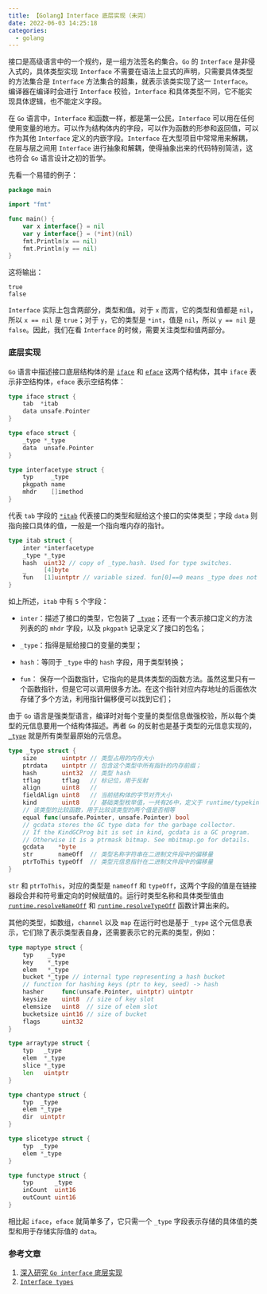 ```yaml
---
title: 【Golang】Interface 底层实现（未完）
date: 2022-06-03 14:25:18
categories:
  - golang
---
```


接口是高级语言中的一个规约，是一组方法签名的集合。`Go` 的 `Interface` 是非侵入式的，具体类型实现 `Interface` 不需要在语法上显式的声明，只需要具体类型的方法集合是 `Interface` 方法集合的超集，就表示该类实现了这一 `Interface`。编译器在编译时会进行 `Interface` 校验，`Interface` 和具体类型不同，它不能实现具体逻辑，也不能定义字段。

在 `Go` 语言中，`Interface` 和函数一样，都是第一公民，`Interface` 可以用在任何使用变量的地方。可以作为结构体内的字段，可以作为函数的形参和返回值，可以作为其他 `Interface` 定义的内嵌字段。`Interface` 在大型项目中常常用来解耦，在层与层之间用 `Interface` 进行抽象和解耦，使得抽象出来的代码特别简洁，这也符合 `Go` 语言设计之初的哲学。

先看一个易错的例子：

```go
package main

import "fmt"

func main() {
	var x interface{} = nil
	var y interface{} = (*int)(nil)
	fmt.Println(x == nil)
	fmt.Println(y == nil)
}
```

这将输出：

    true
    false

`Interface` 实际上包含两部分，类型和值。对于 `x` 而言，它的类型和值都是 `nil`，所以 `x == nil` 是 `true`；对于 `y`，它的类型是 `*int`，值是 `nil`，所以 `y == nil` 是 `false`。因此，我们在看 `Interface` 的时候，需要关注类型和值两部分。

<!-- more -->

### 底层实现

`Go` 语言中描述接口底层结构体的是 [`iface`](https://github.com/golang/go/blob/8ed0e51b5e5cc50985444f39dc56c55e4fa3bcf9/src/runtime/runtime2.go#L202) 和 [`eface`](https://github.com/golang/go/blob/8ed0e51b5e5cc50985444f39dc56c55e4fa3bcf9/src/runtime/runtime2.go#L207) 这两个结构体，其中 `iface` 表示非空结构体，`eface` 表示空结构体：

```go
type iface struct {
	tab  *itab
	data unsafe.Pointer
}

type eface struct {
	_type *_type
	data  unsafe.Pointer
}

type interfacetype struct {
	typ     _type
	pkgpath name
	mhdr    []imethod
}
```

代表 `tab` 字段的 [`*itab`](https://github.com/golang/go/blob/8ed0e51b5e5cc50985444f39dc56c55e4fa3bcf9/src/runtime/runtime2.go#L885) 代表接口的类型和赋给这个接口的实体类型；字段 `data` 则指向接口具体的值，一般是一个指向堆内存的指针。

```go
type itab struct {
	inter *interfacetype
	_type *_type
	hash  uint32 // copy of _type.hash. Used for type switches.
	_     [4]byte
	fun   [1]uintptr // variable sized. fun[0]==0 means _type does not implement inter.
}
```

如上所述，`itab` 中有 `5` 个字段：

- `inter`：描述了接口的类型，它包装了 [`_type`](https://github.com/golang/go/blob/8ed0e51b5e5cc50985444f39dc56c55e4fa3bcf9/src/runtime/type.go#L34)；还有一个表示接口定义的方法列表的的 `mhdr` 字段，以及 `pkgpath` 记录定义了接口的包名；

- `_type`：指得是赋给接口的变量的类型；
- `hash`：等同于 `_type` 中的 `hash` 字段，用于类型转换；
- `fun`： 保存一个函数指针，它指向的是具体类型的函数方法。虽然这里只有一个函数指针，但是它可以调用很多方法。在这个指针对应内存地址的后面依次存储了多个方法，利用指针偏移便可以找到它们；

由于 `Go` 语言是强类型语言，编译时对每个变量的类型信息做强校验，所以每个类型的元信息要用一个结构体描述。再者 `Go` 的反射也是基于类型的元信息实现的，[`_type`](https://github.com/golang/go/blob/8ed0e51b5e5cc50985444f39dc56c55e4fa3bcf9/src/runtime/type.go#L34) 就是所有类型最原始的元信息。

```go
type _type struct {
	size       uintptr // 类型占用的内存大小
	ptrdata    uintptr // 包含这个类型中所有指针的内存前缀；
	hash       uint32  // 类型 hash
	tflag      tflag   // 标记位，用于反射
	align      uint8   // 
	fieldAlign uint8   // 当前结构体的字节对齐大小
	kind       uint8   // 基础类型枚举值，一共有26中，定义于 runtime/typekind.go 中
	// 该类型的比较函数，用于比较该类型的两个值是否相等
	equal func(unsafe.Pointer, unsafe.Pointer) bool
	// gcdata stores the GC type data for the garbage collector.
	// If the KindGCProg bit is set in kind, gcdata is a GC program.
	// Otherwise it is a ptrmask bitmap. See mbitmap.go for details.
	gcdata    *byte
	str       nameOff  // 类型名称字符串在二进制文件段中的偏移量
	ptrToThis typeOff  // 类型元信息指针在二进制文件段中的偏移量
}
```

`str` 和 `ptrToThis`，对应的类型是 `nameoff` 和 `typeOff`，这两个字段的值是在链接器段合并和符号重定向的时候赋值的。运行时类型名称和具体类型值由 [`runtime.resolveNameOff`](https://github.com/golang/go/blob/8ed0e51b5e5cc50985444f39dc56c55e4fa3bcf9/src/runtime/type.go#L188) 和 [`runtime.resolveTypeOff`](https://github.com/golang/go/blob/8ed0e51b5e5cc50985444f39dc56c55e4fa3bcf9/src/runtime/type.go#L222) 函数计算出来的。

其他的类型，如数组，`channel` 以及 `map` 在运行时也是基于 `_type` 这个元信息表示，它们除了表示类型表自身，还需要表示它的元素的类型，例如：

```go
type maptype struct {
	typ    _type
	key    *_type
	elem   *_type
	bucket *_type // internal type representing a hash bucket
	// function for hashing keys (ptr to key, seed) -> hash
	hasher     func(unsafe.Pointer, uintptr) uintptr
	keysize    uint8  // size of key slot
	elemsize   uint8  // size of elem slot
	bucketsize uint16 // size of bucket
	flags      uint32
}

type arraytype struct {
	typ   _type
	elem  *_type
	slice *_type
	len   uintptr
}

type chantype struct {
	typ  _type
	elem *_type
	dir  uintptr
}

type slicetype struct {
	typ  _type
	elem *_type
}

type functype struct {
	typ      _type
	inCount  uint16
	outCount uint16
}
```

相比起 `iface`，`eface` 就简单多了，它只需一个 `_type` 字段表示存储的具体值的类型和用于存储实际值的 `data`。


### 参考文章

1. [深入研究 `Go interface` 底层实现](https://halfrost.com/go_interface/)
2. [`Interface types`](https://go.dev/ref/spec#Interface_types)

